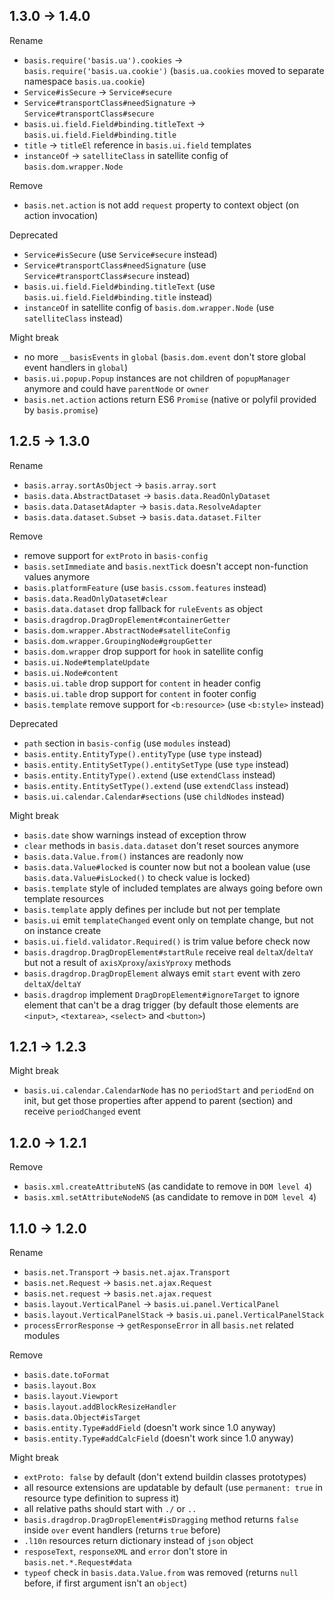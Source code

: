 ## 1.3.0 → 1.4.0

Rename

  - `basis.require('basis.ua').cookies` → `basis.require('basis.ua.cookie')` (`basis.ua.cookies` moved to separate namespace `basis.ua.cookie`)
  - `Service#isSecure` → `Service#secure`
  - `Service#transportClass#needSignature` → `Service#transportClass#secure`
  - `basis.ui.field.Field#binding.titleText` → `basis.ui.field.Field#binding.title`
  - `title` → `titleEl` reference in `basis.ui.field` templates
  - `instanceOf` → `satelliteClass` in satellite config of `basis.dom.wrapper.Node`
  
Remove

  - `basis.net.action` is not add `request` property to context object (on action invocation)

Deprecated

  - `Service#isSecure` (use `Service#secure` instead)
  - `Service#transportClass#needSignature` (use `Service#transportClass#secure` instead)
  - `basis.ui.field.Field#binding.titleText` (use `basis.ui.field.Field#binding.title` instead)
  - `instanceOf` in satellite config of `basis.dom.wrapper.Node` (use `satelliteClass` instead)

Might break

  - no more `__basisEvents` in `global` (`basis.dom.event` don't store global event handlers in `global`)
  - `basis.ui.popup.Popup` instances are not children of `popupManager` anymore and could have `parentNode` or `owner`
  - `basis.net.action` actions return ES6 `Promise` (native or polyfil provided by `basis.promise`)

## 1.2.5 → 1.3.0

Rename

  - `basis.array.sortAsObject` → `basis.array.sort`
  - `basis.data.AbstractDataset` → `basis.data.ReadOnlyDataset`
  - `basis.data.DatasetAdapter` → `basis.data.ResolveAdapter`
  - `basis.data.dataset.Subset` → `basis.data.dataset.Filter`

Remove

  - remove support for `extProto` in `basis-config`
  - `basis.setImmediate` and `basis.nextTick` doesn't accept non-function values anymore
  - `basis.platformFeature` (use `basis.cssom.features` instead)
  - `basis.data.ReadOnlyDataset#clear`
  - `basis.data.dataset` drop fallback for `ruleEvents` as object
  - `basis.dragdrop.DragDropElement#containerGetter`
  - `basis.dom.wrapper.AbstractNode#satelliteConfig`
  - `basis.dom.wrapper.GroupingNode#groupGetter`
  - `basis.dom.wrapper` drop support for `hook` in satellite config
  - `basis.ui.Node#templateUpdate`
  - `basis.ui.Node#content`
  - `basis.ui.table` drop support for `content` in header config
  - `basis.ui.table` drop support for `content` in footer config
  - `basis.template` remove support for `<b:resource>` (use `<b:style>` instead)

Deprecated

  - `path` section in `basis-config` (use `modules` instead)
  - `basis.entity.EntityType().entityType` (use `type` instead)
  - `basis.entity.EntitySetType().entitySetType` (use `type` instead)
  - `basis.entity.EntityType().extend` (use `extendClass` instead)
  - `basis.entity.EntitySetType().extend` (use `extendClass` instead)
  - `basis.ui.calendar.Calendar#sections` (use `childNodes` instead)

Might break

  - `basis.date` show warnings instead of exception throw
  - `clear` methods in `basis.data.dataset` don't reset sources anymore
  - `basis.data.Value.from()` instances are readonly now
  - `basis.data.Value#locked` is counter now but not a boolean value (use `basis.data.Value#isLocked()` to check value is locked)
  - `basis.template` style of included templates are always going before own template resources
  - `basis.template` apply defines per include but not per template
  - `basis.ui` emit `templateChanged` event only on template change, but not on instance create
  - `basis.ui.field.validator.Required()` is trim value before check now
  - `basis.dragdrop.DragDropElement#startRule` receive real `deltaX`/`deltaY` but not a result of `axisXproxy`/`axisYproxy` methods
  - `basis.dragdrop.DragDropElement` always emit `start` event with zero `deltaX`/`deltaY`
  - `basis.dragdrop` implement `DragDropElement#ignoreTarget` to ignore element that can't be a drag trigger (by default those elements are `<input>`, `<textarea>`, `<select>` and `<button>`)

## 1.2.1 → 1.2.3

Might break

  - `basis.ui.calendar.CalendarNode` has no `periodStart` and `periodEnd` on init, but get those properties after append to parent (section) and receive `periodChanged` event

## 1.2.0 → 1.2.1

Remove
 
  - `basis.xml.createAttributeNS` (as candidate to remove in `DOM level 4`)
  - `basis.xml.setAttributeNodeNS` (as candidate to remove in `DOM level 4`)

## 1.1.0 → 1.2.0

Rename

  - `basis.net.Transport` → `basis.net.ajax.Transport`
  - `basis.net.Request` → `basis.net.ajax.Request`
  - `basis.net.request` → `basis.net.ajax.request`
  - `basis.layout.VerticalPanel` → `basis.ui.panel.VerticalPanel`
  - `basis.layout.VerticalPanelStack` → `basis.ui.panel.VerticalPanelStack`
  - `processErrorResponse` → `getResponseError` in all `basis.net` related modules

Remove
  
  - `basis.date.toFormat`
  - `basis.layout.Box`
  - `basis.layout.Viewport`
  - `basis.layout.addBlockResizeHandler`
  - `basis.data.Object#isTarget`
  - `basis.entity.Type#addField` (doesn't work since 1.0 anyway)
  - `basis.entity.Type#addCalcField` (doesn't work since 1.0 anyway)

Might break

  - `extProto: false` by default (don't extend buildin classes prototypes)
  - all resource extensions are updatable by default (use `permanent: true` in resource type definition to supress it)
  - all relative paths should start with `./` or `..`
  - `basis.dragdrop.DragDropElement#isDragging` method returns `false` inside `over` event handlers (returns `true` before)
  - `.l10n` resources return dictionary instead of `json` object
  - `resposeText`, `responseXML` and `error` don't store in `basis.net.*.Request#data`
  - `typeof` check in `basis.data.Value.from` was removed (returns `null` before, if first argument isn't an `object`)
